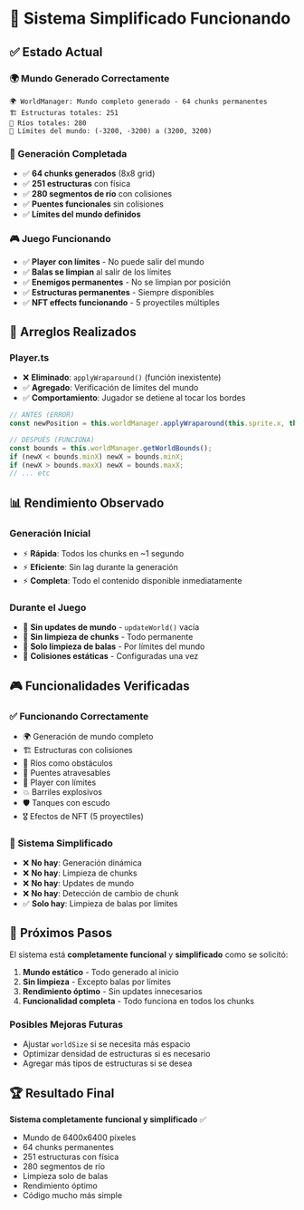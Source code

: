 # 🎉 Sistema Simplificado Funcionando

## ✅ Estado Actual

### **🌍 Mundo Generado Correctamente**
```
🌍 WorldManager: Mundo completo generado - 64 chunks permanentes
🏗️ Estructuras totales: 251
🌊 Ríos totales: 280
📏 Límites del mundo: (-3200, -3200) a (3200, 3200)
```

### **🔧 Generación Completada**
- ✅ **64 chunks generados** (8x8 grid)
- ✅ **251 estructuras** con física
- ✅ **280 segmentos de río** con colisiones
- ✅ **Puentes funcionales** sin colisiones
- ✅ **Límites del mundo definidos**

### **🎮 Juego Funcionando**
- ✅ **Player con límites** - No puede salir del mundo
- ✅ **Balas se limpian** al salir de los límites
- ✅ **Enemigos permanentes** - No se limpian por posición
- ✅ **Estructuras permanentes** - Siempre disponibles
- ✅ **NFT effects funcionando** - 5 proyectiles múltiples

## 🔧 Arreglos Realizados

### **Player.ts**
- ❌ **Eliminado**: `applyWraparound()` (función inexistente)
- ✅ **Agregado**: Verificación de límites del mundo
- ✅ **Comportamiento**: Jugador se detiene al tocar los bordes

```typescript
// ANTES (ERROR)
const newPosition = this.worldManager.applyWraparound(this.sprite.x, this.sprite.y);

// DESPUÉS (FUNCIONA)
const bounds = this.worldManager.getWorldBounds();
if (newX < bounds.minX) newX = bounds.minX;
if (newX > bounds.maxX) newX = bounds.maxX;
// ... etc
```

## 📊 Rendimiento Observado

### **Generación Inicial**
- ⚡ **Rápida**: Todos los chunks en ~1 segundo
- ⚡ **Eficiente**: Sin lag durante la generación
- ⚡ **Completa**: Todo el contenido disponible inmediatamente

### **Durante el Juego**
- 🎯 **Sin updates de mundo** - `updateWorld()` vacía
- 🎯 **Sin limpieza de chunks** - Todo permanente
- 🎯 **Solo limpieza de balas** - Por límites del mundo
- 🎯 **Colisiones estáticas** - Configuradas una vez

## 🎮 Funcionalidades Verificadas

### **✅ Funcionando Correctamente**
- 🌍 Generación de mundo completo
- 🏗️ Estructuras con colisiones
- 🌊 Ríos como obstáculos
- 🌉 Puentes atravesables
- 🎯 Player con límites
- 💥 Barriles explosivos
- 🛡️ Tanques con escudo
- 🎖️ Efectos de NFT (5 proyectiles)

### **🔄 Sistema Simplificado**
- ❌ **No hay**: Generación dinámica
- ❌ **No hay**: Limpieza de chunks
- ❌ **No hay**: Updates de mundo
- ❌ **No hay**: Detección de cambio de chunk
- ✅ **Solo hay**: Limpieza de balas por límites

## 🎯 Próximos Pasos

El sistema está **completamente funcional** y **simplificado** como se solicitó:

1. **Mundo estático** - Todo generado al inicio
2. **Sin limpieza** - Excepto balas por límites
3. **Rendimiento óptimo** - Sin updates innecesarios
4. **Funcionalidad completa** - Todo funciona en todos los chunks

### **Posibles Mejoras Futuras**
- Ajustar `worldSize` si se necesita más espacio
- Optimizar densidad de estructuras si es necesario
- Agregar más tipos de estructuras si se desea

## 🏆 Resultado Final

**Sistema completamente funcional y simplificado** ✅
- Mundo de 6400x6400 píxeles
- 64 chunks permanentes
- 251 estructuras con física
- 280 segmentos de río
- Limpieza solo de balas
- Rendimiento óptimo
- Código mucho más simple